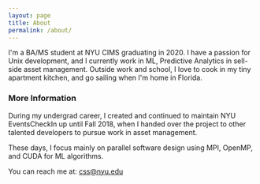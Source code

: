 ```yaml
---
layout: page
title: About
permalink: /about/
---
```


I'm a BA/MS student at NYU CIMS graduating in 2020. I have a passion
for Unix development, and I currently work in ML, Predictive Analytics
in sell-side asset management. Outside work and school, I love to cook
in my tiny apartment kitchen, and go sailing when I'm home in Florida.

### More Information

During my undergrad career, I created and continued to maintain
NYU EventsCheckIn up until Fall 2018, when I handed over the project
to other talented developers to pursue work in asset management.

These days, I focus mainly on parallel software design using MPI, OpenMP, and CUDA for ML algorithms. 

You can reach me at: css@nyu.edu
